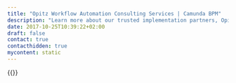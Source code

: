 ```yaml
---
title: "Opitz Workflow Automation Consulting Services | Camunda BPM"
description: "Learn more about our trusted implementation partners, Opitz Consulting. Camunda is the leader for workflow automation & business process management. Get your 30 day trial today."
date: 2017-10-25T10:39:22+02:00
draft: false
contact: true
contacthidden: true
mycontent: static
---
```

{{<partner-single
company="Opitz Consulting Deutschland GmbH"
type="si"
website="http://www.opitz-consulting.de/"
countrycode="DE"
city="Gummersbach"
description=""
siregion="dach"
level="certified"
logo="//images.ctfassets.net/vpidbgnakfvf/2SNYVVEE1iUywMq8WGGUKu/799eebeeac8bd1674d24c3844dab9065/OpitzConsultingDeutschlandGmbH.png">}}